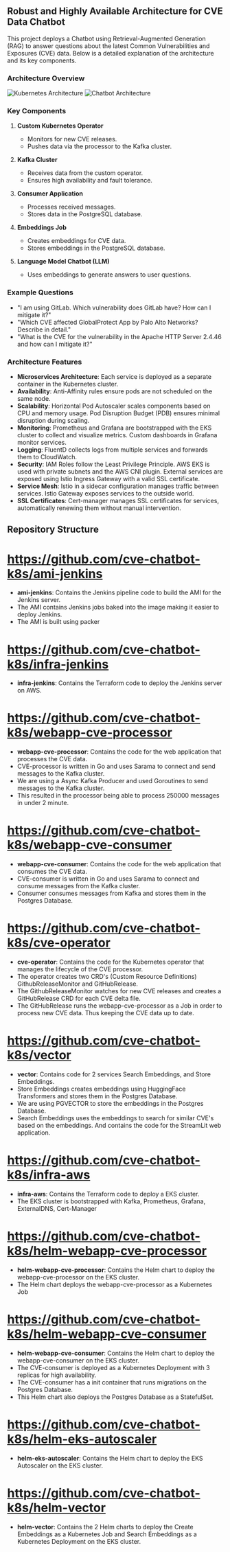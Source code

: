## Robust and Highly Available Architecture for CVE Data Chatbot

This project deploys a Chatbot using Retrieval-Augmented Generation (RAG) to answer questions about the latest Common Vulnerabilities and Exposures (CVE) data. Below is a detailed explanation of the architecture and its key components.

### Architecture Overview

![Kubernetes Architecture](img/kubernetes.png)
![Chatbot Architecture](img/Chatbot.png)


### Key Components

1. **Custom Kubernetes Operator**
    - Monitors for new CVE releases.
    - Pushes data via the processor to the Kafka cluster.

2. **Kafka Cluster**
    - Receives data from the custom operator.
    - Ensures high availability and fault tolerance.

3. **Consumer Application**
    - Processes received messages.
    - Stores data in the PostgreSQL database.

4. **Embeddings Job**
    - Creates embeddings for CVE data.
    - Stores embeddings in the PostgreSQL database.

5. **Language Model Chatbot (LLM)**
    - Uses embeddings to generate answers to user questions.

### Example Questions

- "I am using GitLab. Which vulnerability does GitLab have? How can I mitigate it?"
- "Which CVE affected GlobalProtect App by Palo Alto Networks? Describe in detail."
- "What is the CVE for the vulnerability in the Apache HTTP Server 2.4.46 and how can I mitigate it?"

### Architecture Features

- **Microservices Architecture**: Each service is deployed as a separate container in the Kubernetes cluster.
- **Availability**: Anti-Affinity rules ensure pods are not scheduled on the same node.
- **Scalability**: Horizontal Pod Autoscaler scales components based on CPU and memory usage. Pod Disruption Budget (PDB) ensures minimal disruption during scaling.
- **Monitoring**: Prometheus and Grafana are bootstrapped with the EKS cluster to collect and visualize metrics. Custom dashboards in Grafana monitor services.
- **Logging**: FluentD collects logs from multiple services and forwards them to CloudWatch.
- **Security**: IAM Roles follow the Least Privilege Principle. AWS EKS is used with private subnets and the AWS CNI plugin. External services are exposed using Istio Ingress Gateway with a valid SSL certificate.
- **Service Mesh**: Istio in a sidecar configuration manages traffic between services. Istio Gateway exposes services to the outside world.
- **SSL Certificates**: Cert-manager manages SSL certificates for services, automatically renewing them without manual intervention.



## Repository Structure


# https://github.com/cve-chatbot-k8s/ami-jenkins

- **ami-jenkins**: Contains the Jenkins pipeline code to build the AMI for the Jenkins server.
- The AMI contains Jenkins jobs baked into the image making it easier to deploy Jenkins.
- The AMI is built using packer


# https://github.com/cve-chatbot-k8s/infra-jenkins

- **infra-jenkins**: Contains the Terraform code to deploy the Jenkins server on AWS.

# https://github.com/cve-chatbot-k8s/webapp-cve-processor

- **webapp-cve-processor**: Contains the code for the web application that processes the CVE data.
- CVE-processor is written in Go and uses Sarama to connect and send messages to the Kafka cluster.
- We are using a Async Kafka Producer and used Goroutines to send messages to the Kafka cluster.
- This resulted in the processor being able to process 250000 messages in under 2 minute.


# https://github.com/cve-chatbot-k8s/webapp-cve-consumer
- **webapp-cve-consumer**: Contains the code for the web application that consumes the CVE data.
- CVE-consumer is written in Go and uses Sarama to connect and consume messages from the Kafka cluster.
- Consumer consumes messages from Kafka and stores them in the Postgres Database.


# https://github.com/cve-chatbot-k8s/cve-operator
- **cve-operator**: Contains the code for the Kubernetes operator that manages the lifecycle of the CVE processor.
- The operator creates two CRD's (Custom Resource Definitions) GithubReleaseMonitor and GitHubRelease. 
- The GithubReleaseMonitor watches for new CVE releases and creates a GitHubRelease CRD for each CVE delta file.
- The GitHubRelease runs the webapp-cve-processor as a Job in order to process new CVE data. Thus keeping the CVE data up to date.

# https://github.com/cve-chatbot-k8s/vector
- **vector**: Contains code for 2 services Search Embeddings, and Store Embeddings.
- Store Embeddings creates embeddings using HuggingFace Transformers and stores them in the Postgres Database.
- We are using PGVECTOR to store the embeddings in the Postgres Database.
- Search Embeddings uses the embeddings to search for similar CVE's based on the embeddings. And contains the code for the StreamLit web application.

# https://github.com/cve-chatbot-k8s/infra-aws
- **infra-aws**: Contains the Terraform code to deploy a EKS cluster.
- The EKS cluster is bootstrapped with Kafka, Prometheus, Grafana, ExternalDNS, Cert-Manager

# https://github.com/cve-chatbot-k8s/helm-webapp-cve-processor
- **helm-webapp-cve-processor**: Contains the Helm chart to deploy the webapp-cve-processor on the EKS cluster.
- The Helm chart deploys the webapp-cve-processor as a Kubernetes Job

# https://github.com/cve-chatbot-k8s/helm-webapp-cve-consumer
- **helm-webapp-cve-consumer**: Contains the Helm chart to deploy the webapp-cve-consumer on the EKS cluster.
- The CVE-consumer is deployed as a Kubernetes Deployment with 3 replicas for high availability.
- The CVE-consumer has a init container that runs migrations on the Postgres Database.
- This Helm chart also deploys the Postgres Database as a StatefulSet.


# https://github.com/cve-chatbot-k8s/helm-eks-autoscaler
- **helm-eks-autoscaler**: Contains the Helm chart to deploy the EKS Autoscaler on the EKS cluster.

# https://github.com/cve-chatbot-k8s/helm-vector
- **helm-vector**: Contains the 2 Helm charts to deploy the Create Embeddings as a Kubernetes Job and Search Embeddings as a Kubernetes Deployment on the EKS cluster.
